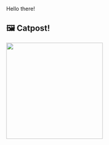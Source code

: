 Hello there!



## 🖼️ Catpost!

<sub>
    <img src="https://cdn2.thecatapi.com/images/417.jpg" height="256">
</sub>


